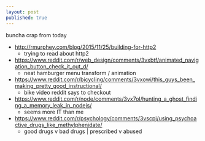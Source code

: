```yaml
---
layout: post
published: true
---
```


buncha crap from today

- <http://rmurphey.com/blog/2015/11/25/building-for-http2>
  - trying to read about http2
- <https://www.reddit.com/r/web_design/comments/3vxbtf/animated_navigation_button_check_it_out_d/>
  - neat hamburger menu transform / animation
- <https://www.reddit.com/r/bicycling/comments/3vxowi/this_guys_been_making_pretty_good_instructional/>
  - bike video reddit says to checkout
- <https://www.reddit.com/r/node/comments/3vx7ol/hunting_a_ghost_finding_a_memory_leak_in_nodejs/>
  - seems more IT than me
- <https://www.reddit.com/r/psychology/comments/3vscpj/using_psychoactive_drugs_like_methylphenidate/>
  - good drugs v bad drugs | prescribed v abused
